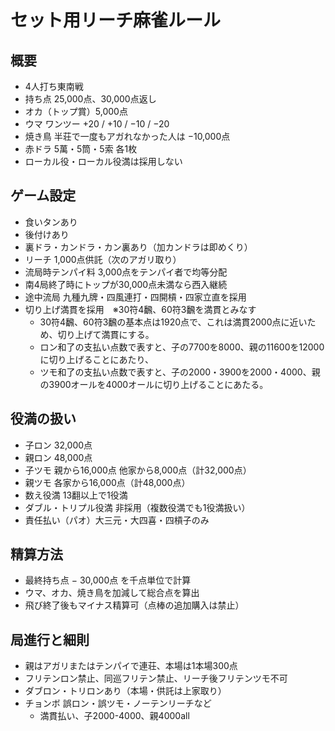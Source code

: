 # セット用リーチ麻雀ルール

## 概要
- 4人打ち東南戦
- 持ち点 25,000点、30,000点返し
- オカ（トップ賞）5,000点
- ウマ ワンツー +20 / +10 / −10 / −20
- 焼き鳥 半荘で一度もアガれなかった人は −10,000点
- 赤ドラ 5萬・5筒・5索 各1枚
- ローカル役・ローカル役満は採用しない

## ゲーム設定
- 食いタンあり
- 後付けあり
- 裏ドラ・カンドラ・カン裏あり（加カンドラは即めくり）
- リーチ 1,000点供託（次のアガリ取り）
- 流局時テンパイ料 3,000点をテンパイ者で均等分配
- 南4局終了時にトップが30,000点未満なら西入継続
- 途中流局 九種九牌・四風連打・四開槓・四家立直を採用
- 切り上げ満貫を採用　※30符4飜、60符3飜を満貫とみなす
    - 30符4飜、60符3飜の基本点は1920点で、これは満貫2000点に近いため、切り上げて満貫にする。
    - ロン和了の支払い点数で表すと、子の7700を8000、親の11600を12000に切り上げることにあたり、
    - ツモ和了の支払い点数で表すと、子の2000・3900を2000・4000、親の3900オールを4000オールに切り上げることにあたる。

## 役満の扱い
- 子ロン 32,000点
- 親ロン 48,000点
- 子ツモ 親から16,000点 他家から8,000点（計32,000点）
- 親ツモ 各家から16,000点（計48,000点）
- 数え役満 13翻以上で1役満
- ダブル・トリプル役満 非採用（複数役満でも1役満扱い）
- 責任払い（パオ）大三元・大四喜・四槓子のみ

## 精算方法
- 最終持ち点 − 30,000点 を千点単位で計算
- ウマ、オカ、焼き鳥を加減して総合点を算出
- 飛び終了後もマイナス精算可（点棒の追加購入は禁止）

## 局進行と細則
- 親はアガリまたはテンパイで連荘、本場は1本場300点
- フリテンロン禁止、同巡フリテン禁止、リーチ後フリテンツモ不可
- ダブロン・トリロンあり（本場・供託は上家取り）
- チョンボ 誤ロン・誤ツモ・ノーテンリーチなど
    - 満貫払い、子2000-4000、親4000all